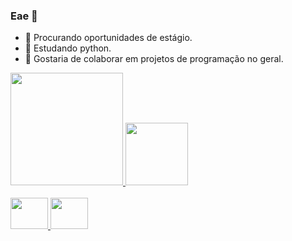 ### Eae 👋

- 🔭 Procurando oportunidades de estágio.
- 🌱 Estudando python.
- 👯 Gostaria de colaborar em projetos de programação no geral.

<div>
  <a href="https://github.com/Thassio141">
  <img height="180em" src="https://github-readme-stats.vercel.app/api?username=Thassio141&show_icons=true&theme=github_dark&incluede_all_commits=true&count_private=true" />
  <img height="100" width="100" src="https://github-readme-stats.vercel.app/api/top-langs/?username=Thassio141&layout=compact&langs_count=16&theme=github_dark" />
</div>

<div style="display: inline_block"><br>
  <img height="50" width="60" src="https://cdn.jsdelivr.net/gh/devicons/devicon/icons/python/python-original.svg" />
  <img height="50" width="60" src="https://cdn.jsdelivr.net/gh/devicons/devicon/icons/csharp/csharp-original.svg" />

</div>

##
